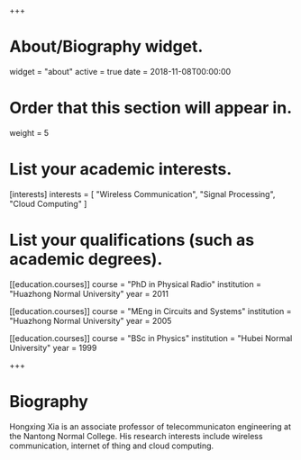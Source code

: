 +++
# About/Biography widget.
widget = "about"
active = true
date = 2018-11-08T00:00:00

# Order that this section will appear in.
weight = 5

# List your academic interests.
[interests]
  interests = [
    "Wireless Communication",
    "Signal Processing",
    "Cloud Computing"
  ]

# List your qualifications (such as academic degrees).
[[education.courses]]
  course = "PhD in Physical Radio"
  institution = "Huazhong Normal University"
  year = 2011

[[education.courses]]
  course = "MEng in Circuits and Systems"
  institution = "Huazhong Normal University"
  year = 2005

[[education.courses]]
  course = "BSc in Physics"
  institution = "Hubei Normal University"
  year = 1999
 
+++

# Biography

Hongxing Xia  is an associate professor of telecommunicaton engineering at the Nantong Normal College. His research interests include wireless communication, internet of thing and  cloud computing. 
